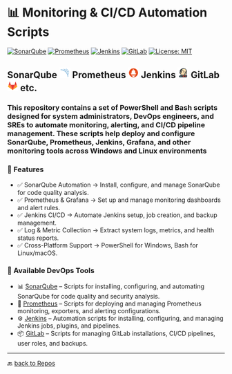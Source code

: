 # 📊 Monitoring & CI/CD Automation Scripts

[![SonarQube](https://img.shields.io/badge/SonarQube-4E9BCD?style=flat&logo=sonarqube&logoColor=white&logoSize=auto&labelColor=607078)](https://www.sonarsource.com/products/sonarqube/downloads/)
[![Prometheus](https://img.shields.io/badge/Prometheus-607078?style=flat&logo=prometheus&logoColor=white&logoSize=auto&labelColor=E6522C)](https://prometheus.io/docs/introduction/overview/)
[![Jenkins](https://img.shields.io/badge/Jenkins-D24939?style=flat&logo=jenkins&logoColor=white&logoSize=auto&labelColor=607078)](https://www.jenkins.io/)
[![GitLab](https://img.shields.io/badge/GitLab-607078?style=flat&logo=gitlab&logoColor=white&logoSize=auto&labelColor=FC6D26)](https://about.gitlab.com/)
[![License: MIT](https://img.shields.io/badge/License-MIT-green.svg)](https://opensource.org/licenses/MIT)

## SonarQube <img src="./Assets/pics/SonarQube.svg" width="25"> Prometheus <img src="./Assets/pics/icons8-prometheus-48.svg" width="25"> Jenkins <img src="./Assets/pics/icons8-jenkins-48.svg" width="25"> GitLab <img src="./Assets/pics/icons8-gitlab-48.svg" width="25">  etc.

### This repository contains a set of PowerShell and Bash scripts designed for system administrators, DevOps engineers, and SREs to automate monitoring, alerting, and CI/CD pipeline management. These scripts help deploy and configure SonarQube, Prometheus, Jenkins, Grafana, and other monitoring tools across Windows and Linux environments

### 🚀 Features

- ✅ SonarQube Automation → Install, configure, and manage SonarQube for code quality analysis.
- ✅ Prometheus & Grafana → Set up and manage monitoring dashboards and alert rules.
- ✅ Jenkins CI/CD → Automate Jenkins setup, job creation, and backup management.
- ✅ Log & Metric Collection → Extract system logs, metrics, and health status reports.
- ✅ Cross-Platform Support → PowerShell for Windows, Bash for Linux/macOS.

### 🚀 Available DevOps Tools

- 📊 [SonarQube](./SonarQube/) – Scripts for installing, configuring, and automating SonarQube for code quality and security analysis.
- 📡 [Prometheus](./Prometheus/) – Scripts for deploying and managing Prometheus monitoring, exporters, and alerting configurations.
- ⚙️ [Jenkins](./Jenkins/) – Automation scripts for installing, configuring, and managing Jenkins jobs, plugins, and pipelines.
- 📦 [GitLab](./GitLab/) – Scripts for managing GitLab installations, CI/CD pipelines, user roles, and backups.

---

🔙 [back to Repos](https://github.com/KR-Sew?tab=repositories)
